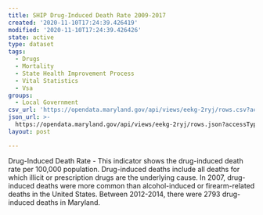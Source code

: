 ```yaml
---
title: SHIP Drug-Induced Death Rate 2009-2017
created: '2020-11-10T17:24:39.426419'
modified: '2020-11-10T17:24:39.426426'
state: active
type: dataset
tags:
  - Drugs
  - Mortality
  - State Health Improvement Process
  - Vital Statistics
  - Vsa
groups:
  - Local Government
csv_url: 'https://opendata.maryland.gov/api/views/eekg-2ryj/rows.csv?accessType=DOWNLOAD'
json_url: >-
  https://opendata.maryland.gov/api/views/eekg-2ryj/rows.json?accessType=DOWNLOAD
layout: post

---
```

Drug-Induced Death Rate - This indicator shows the drug-induced death rate per 100,000 population. Drug-induced deaths include all deaths for which illicit or prescription drugs are the underlying cause. In 2007, drug-induced deaths were more common than alcohol-induced or firearm-related deaths in the United States. Between 2012-2014, there were 2793 drug-induced deaths in Maryland.
